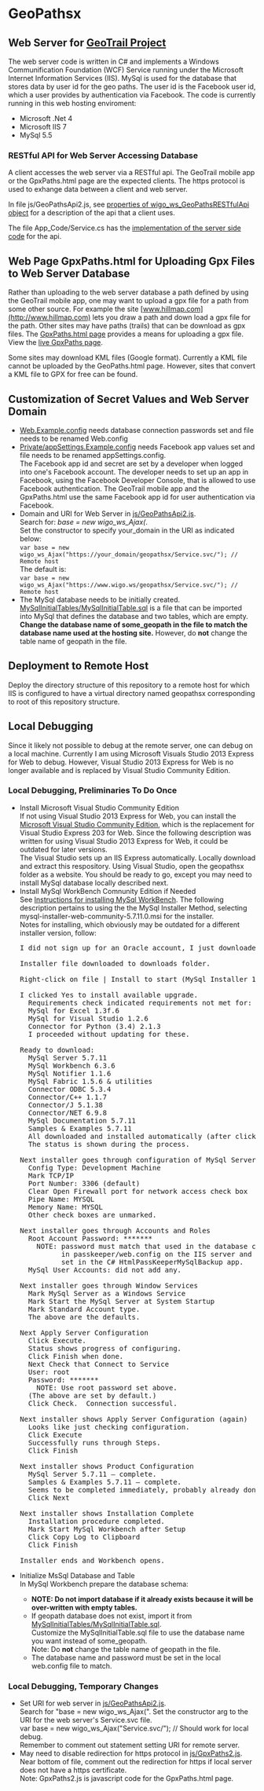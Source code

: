 # GeoPathsx
## Web Server for [GeoTrail Project](https://github.com/bobbyray/geotrail)
The web server code is written in C# and implements a Windows Communification Foundation (WCF) Service running under the Microsoft Internet Information Services (IIS). MySql is used for the database that stores data by user id for the geo paths. The user id is the Facebook user id, which a user provides by authentication via Facebook. The code is currently running in this web hosting enviroment: 
* Microsoft .Net 4
* Microsoft IIS 7
* MySql 5.5
### RESTful API for Web Server Accessing Database
A client accesses the web server via a RESTful api. The GeoTrail mobile app or the GpxPaths.html page are the expected clients. The https protocol is used to exhange data between a client and web server.

In file js/GeoPathsApi2.js, see [properties of wigo_ws_GeoPathsRESTfulApi object](../master/js/GeoPathsApi2.js) for a description of the api that a client uses.

The file App_Code/Service.cs has the [implementation of the server side code](../master/App_Code/Service.cs) for the api.
## Web Page GpxPaths.html for Uploading Gpx Files to Web Server Database
Rather than uploading to the web server database a path defined by using the GeoTrail mobile app, one may want to upload a gpx file for a path from some other source. For example the site [www.hillmap.com](http://www.hillmap.com) lets you draw a path and down load a gpx file for the path. Other sites may have paths (trails) that can be download as gpx files. The [GpxPaths.html page](../master/GpxPaths.html) provides a means for uploading a gpx file. View the [live GpxPaths page](https://www.wigo.ws/geopathsx/gpxpaths.html).

Some sites may download KML files (Google format). Currently a KML file cannot be uploaded by the GeoPaths.html page. However, sites that convert a KML file to GPX for free can be found.
## Customization of Secret Values and Web Server Domain
* [Web.Example.config](../master/Web.Example.config) needs database connection passwords set and file needs to be renamed Web.config
* [Private/appSettings.Example.config](../master/Private/appSettings.Example.config) needs Facebook app values set and file needs to be renamed appSettings.config.  
The Facebook app id and secret are set by a developer when logged into one's Facebook account. The developer needs to set up an app in Facebook, using the Facebook Developer Console, that is allowed to use Facebook authentication. The GeoTrail mobile app and the GpxPaths.html use the same Facebook app id for user authentication via Facebook.
* Domain and URI for Web Server in [js/GeoPathsApi2.js](../master/js/GeoPathsApi2.js).  
Search for: *base = new wigo_ws_Ajax(*.  
Set the constructor to specify your_domain in the URI as indicated below:  
`var base = new wigo_ws_Ajax("https://your_domain/geopathsx/Service.svc/"); // Remote host`  
The default is:  
`var base = new wigo_ws_Ajax("https://www.wigo.ws/geopathsx/Service.svc/"); // Remote host`
* The MySql database needs to be initially created.  
[MySqlInitialTables/MySqlInitialTable.sql](../master/MySqlInitialTables/MySqlInitialTable.sql) is a file that can be imported into MySql that defines the database and two tables, which are empty.  
**Change the database name of some_geopath in the file to match the database name used at the hosting site.**
However, do **not** change the table name of geopath in the file.
## Deployment to Remote Host
Deploy the directory structure of this repository to a remote host for which IIS is configured to have a virtual directory named geopathsx corresponding to root of this repository structure.
## Local Debugging
Since it likely not possible to debug at the remote server, one can debug on a local machine. Currently I am using Microsoft Visuals Studio 2013 Express for Web to debug. However, Visual Studio 2013 Express for Web is no longer available and is replaced by Visual Studio Community Edition.
### Local Debugging, Preliminaries To Do Once
* Install Microsoft Visual Studio Community Edition  
If not using Visual Studio 2013 Express for Web, you can install the [Microsoft Visual Studio Community Edition](https://www.visualstudio.com/vs/community/), which is the replacement for Visual Studio Express 203 for Web.
Since the following description was written for using Visual Studio 2013 Express for Web, it could be outdated for later versions.  
The Visual Studio sets up an IIS Express automatically.
Locally download and extract this respository. Using Visual Studio, open the geopathsx folder as a website.
You should be ready to go, except you may need to install MySql database locally described next.
* Install MySql WorkBench Comnunity Edition if Needed  
See [Instructions for installing MySql WorkBench](http://dev.mysql.com/doc/refman/5.7/en/windows-installation.html). The following description pertains to using the the MySql Installer Method, selecting mysql-installer-web-community-5.7.11.0.msi for the installer.  
Notes for installing, which obviously may be outdated for a different installer version, follow:
  <pre>
  I did not sign up for an Oracle account, I just downloaded.
  
  Installer file downloaded to downloads folder.
  
  Right-click on file | Install to start (MySql Installer 1.4).
  
  I clicked Yes to install available upgrade.
    Requirements check indicated requirements not met for:
    MySql for Excel 1.3f.6
    MySql for Visual Studio 1.2.6
    Connector for Python (3.4) 2.1.3
    I proceeded without updating for these.
  
  Ready to download:
    MySql Server 5.7.11
    MySql Workbench 6.3.6
    MySql Notifier 1.1.6
    MySql Fabric 1.5.6 &amp; utilities
    Connector ODBC 5.3.4
    Connector/C++ 1.1.7
    Connector/J 5.1.38
    Connector/NET 6.9.8
    MySql Documentation 5.7.11
    Samples &amp; Examples 5.7.11
    All downloaded and installed automatically (after clicking Execute).
    The status is shown during the process.
  
  Next installer goes through configuration of MySql Server.
    Config Type: Development Machine
    Mark TCP/IP
    Port Number: 3306 (default)
    Clear Open Firewall port for network access check box
    Pipe Name: MYSQL
    Memory Name: MYSQL
    Other check boxes are unmarked.
  
  Next installer goes through Accounts and Roles
    Root Account Password: *******
      NOTE: password must match that used in the database connection string 
            in passkeeper/web.config on the IIS server and the database password 
            set in the C# HtmlPassKeeperMySqlBackup app.
    MySql User Accounts: did not add any.
  
  Next installer goes through Window Services
    Mark MySql Server as a Windows Service
    Mark Start the MySql Server at System Startup
    Mark Standard Account type.
    The above are the defaults.
  
  Next Apply Server Configuration
    Click Execute.
    Status shows progress of configuring.
    Click Finish when done.
    Next Check that Connect to Service
    User: root
    Password: *******
      NOTE: Use root password set above.
    (The above are set by default.)
    Click Check.  Connection successful.
  
  Next installer shows Apply Server Configuration (again)
    Looks like just checking configuration.
    Click Execute
    Successfully runs through Steps.
    Click Finish
  
  Next installer shows Product Configuration
    MySql Server 5.7.11 – complete.
    Samples &amp; Examples 5.7.11 – complete.
    Seems to be completed immediately, probably already done.
    Click Next
  
  Next installer shows Installation Complete
    Installation procedure completed.
    Mark Start MySql Workbench after Setup
    Click Copy Log to Clipboard
    Click Finish
  
  Installer ends and Workbench opens.
  </pre>  
* Initialize MsSql Database and Table  
In MySql Workbench prepare the database schema:</p>
  * **NOTE: Do not import database if it already exists because it will be over-written with empty tables.**  
  * If geopath database does not exist, import it from [MySqlInitialTables/MySqlInitialTable.sql](../master/MySqlInitialTables/MySqlInitialTable.sql).  
  Customize the MySqlInitialTable.sql file to use the database name you want instead of some_geopath.  
  Note: Do **not** change the table name of geopath in the file.
  * The database name and password must be set in the local web.config file to match.  
### Local Debugging, Temporary Changes
* Set URI for web server in [js/GeoPathsApi2.js](../master/js/GeoPathsApi2.js).  
Search for "base = new wigo_ws_Ajax(". Set the constructor arg to the URI for the web server's Service.svc file.  
var base = new wigo_ws_Ajax("Service.svc/");  // Should work for local debug.  
Remember to comment out statement setting URI for remote server.
* May need to disable redirection for https protocol in [js/GpxPaths2.js](../master/js/GpxPaths2.js).  
Near bottom of file, comment out the redirection for https if local server does not have a https certificate.  
Note: GpxPaths2.js is javascript code for the GpxPaths.html page.
